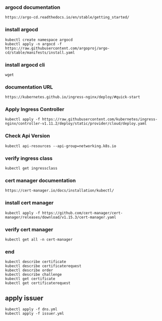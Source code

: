 ### argocd documentation
    https://argo-cd.readthedocs.io/en/stable/getting_started/

### install argocd
    kubectl create namespace argocd
    kubectl apply -n argocd -f https://raw.githubusercontent.com/argoproj/argo-cd/stable/manifests/install.yaml

### install argocd cli
    wget 

### documentation URL
    https://kubernetes.github.io/ingress-nginx/deploy/#quick-start
### Apply Ingress Controller
    kubectl apply -f https://raw.githubusercontent.com/kubernetes/ingress-nginx/controller-v1.11.2/deploy/static/provider/cloud/deploy.yaml

### Check Api Version
    kubectl api-resources --api-group=networking.k8s.io

### verify ingress class
    kubectl get ingressclass


### cert manager documentation
    https://cert-manager.io/docs/installation/kubectl/

### install cert manager 
    kubectl apply -f https://github.com/cert-manager/cert-manager/releases/download/v1.15.3/cert-manager.yaml

### verify cert manager
    kubectl get all -n cert-manager

### end 
    kubectl describe certificate
    kubectl describe certificaterequest 
    kubectl describe order   
    kubectl describe challenge
    kubectl get certificate 
    kubectl get certificaterequest


## apply issuer
    kubectl apply -f dns.yml
    kubectl apply -f issuer.yml